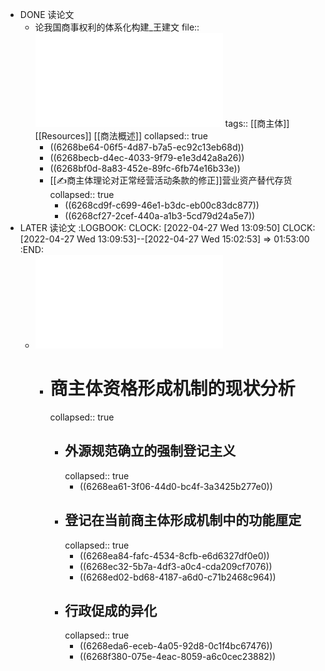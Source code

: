 - DONE 读论文
	- 论我国商事权利的体系化构建_王建文
	  file:: ![论我国商事权利的体系化构建_王建文.pdf](../assets/论我国商事权利的体系化构建_王建文_1650960684973_0.pdf)
	  tags:: [[商主体]] [[Resources]] [[商法概述]]
	  collapsed:: true
		- ((6268be64-06f5-4d87-b7a5-ec92c13eb68d))
		- ((6268becb-d4ec-4033-9f79-e1e3d42a8a26))
		- ((6268bf0d-8a83-452e-89fc-6fb74e16b33e))
		- [[✍️商主体理论对正常经营活动条款的修正]]营业资产替代存货
		  collapsed:: true
			- ((6268cd9f-c699-46e1-b3dc-eb00c83dc877))
			- ((6268cf27-2cef-440a-a1b3-5cd79d24a5e7))
- LATER 读论文
  :LOGBOOK:
  CLOCK: [2022-04-27 Wed 13:09:50]
  CLOCK: [2022-04-27 Wed 13:09:53]--[2022-04-27 Wed 15:02:53] =>  01:53:00
  :END:
	- ![商主体资格形成机制的革新_季奎明.pdf](../assets/商主体资格形成机制的革新_季奎明_1651036205772_0.pdf)
		- # 商主体资格形成机制的现状分析
		  collapsed:: true
			- ## 外源规范确立的强制登记主义
			  collapsed:: true
				- ((6268ea61-3f06-44d0-bc4f-3a3425b277e0))
			- ## 登记在当前商主体形成机制中的功能厘定
			  collapsed:: true
				- ((6268ea84-fafc-4534-8cfb-e6d6327df0e0))
				- ((6268ec32-5b7a-4df3-a0c4-cda209cf7076))
				- ((6268ed02-bd68-4187-a6d0-c71b2468c964))
			- ## 行政促成的异化
			  collapsed:: true
				- ((6268eda6-eceb-4a05-92d8-0c1f4bc67476))
				- ((6268f380-075e-4eac-8059-a6c0cec23882))